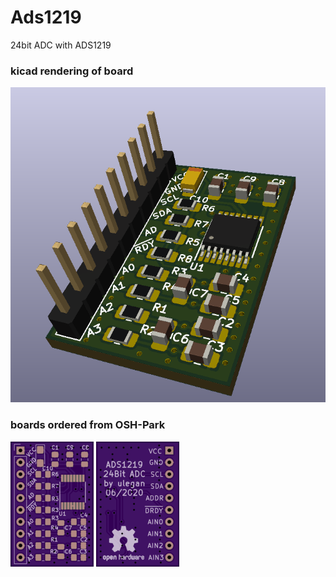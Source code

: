 # Ads1219
24bit ADC with ADS1219
### kicad rendering of board
![kicad rendering](/hardware/ads1219.png)
### boards ordered from OSH-Park
![OHS-Park](/hardware/boardTop.png) ![OHS-Park](/hardware/boardBottom.png)

